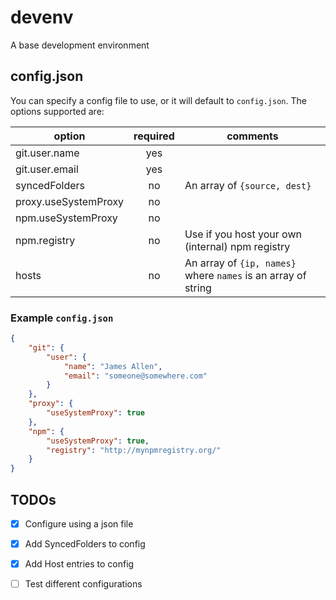 # devenv

A base development environment

## config.json

You can specify a config file to use, or it will default to `config.json`. The options supported are:

option               | required | comments
-------------------- |:--------:|---------
git.user.name        | yes      |  
git.user.email       | yes      |  
syncedFolders        | no       | An array of `{source, dest}`
proxy.useSystemProxy | no       |
npm.useSystemProxy   | no       |
npm.registry         | no       | Use if you host your own (internal) npm registry
hosts                | no       | An array of `{ip, names}` where `names` is an array of string

### Example `config.json`

```json
{
    "git": {
        "user": {
            "name": "James Allen",
            "email": "someone@somewhere.com"
        }
    },
    "proxy": {
        "useSystemProxy": true
    },
    "npm": {
        "useSystemProxy": true,
        "registry": "http://mynpmregistry.org/"
    }
}
```

## TODOs

- [x] Configure using a json file
- [x] Add SyncedFolders to config
- [x] Add Host entries to config
- [ ] Test different configurations

